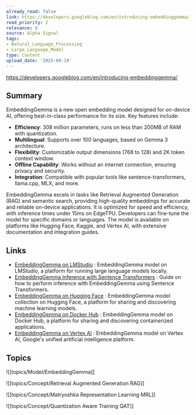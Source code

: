 ```yaml
---
already_read: false
link: https://developers.googleblog.com/en/introducing-embeddinggemma/
read_priority: 2
relevance: 0
source: Alpha Signal
tags:
- Natural_Language_Processing
- Large_Language_Model
type: Content
upload_date: '2025-09-19'
---
```


https://developers.googleblog.com/en/introducing-embeddinggemma/
## Summary

EmbeddingGemma is a new open embedding model designed for on-device AI, offering best-in-class performance for its size. Key features include:

- **Efficiency**: 308 million parameters, runs on less than 200MB of RAM with quantization.
- **Multilingual**: Supports over 100 languages, based on Gemma 3 architecture.
- **Flexibility**: Customizable output dimensions (768 to 128) and 2K token context window.
- **Offline Capability**: Works without an internet connection, ensuring privacy and security.
- **Integration**: Compatible with popular tools like sentence-transformers, llama.cpp, MLX, and more.

EmbeddingGemma excels in tasks like Retrieval Augmented Generation (RAG) and semantic search, providing high-quality embeddings for accurate and reliable on-device applications. It is optimized for speed and efficiency, with inference times under 15ms on EdgeTPU. Developers can fine-tune the model for specific domains or languages. The model is available on platforms like Hugging Face, Kaggle, and Vertex AI, with extensive documentation and integration guides.
## Links

- [EmbeddingGemma on LMStudio](https://lmstudio.ai/models/google/embedding-gemma-300m) : EmbeddingGemma model on LMStudio, a platform for running large language models locally.
- [EmbeddingGemma Inference with Sentence Transformers](https://ai.google.dev/gemma/docs/embeddinggemma/inference-embeddinggemma-with-sentence-transformers) : Guide on how to perform inference with EmbeddingGemma using Sentence Transformers.
- [EmbeddingGemma on Hugging Face](https://huggingface.co/collections/google/embeddinggemma-68b9ae3a72a82f0562a80dc4) : EmbeddingGemma model collection on Hugging Face, a platform for sharing and discovering machine learning models.
- [EmbeddingGemma on Docker Hub](https://hub.docker.com/r/ai/embeddinggemma) : EmbeddingGemma model on Docker Hub, a platform for sharing and discovering containerized applications.
- [EmbeddingGemma on Vertex AI](https://console.cloud.google.com/vertex-ai/publishers/google/model-garden/embeddinggemma) : EmbeddingGemma model on Vertex AI, Google's unified artificial intelligence platform.

## Topics

![[topics/Model/EmbeddingGemma]]

![[topics/Concept/Retrieval Augmented Generation RAG]]

![[topics/Concept/Matryoshka Representation Learning MRL]]

![[topics/Concept/Quantization Aware Training QAT]]